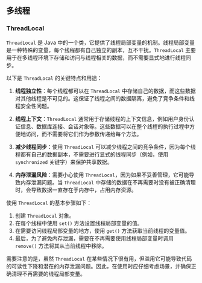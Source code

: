 ## 多线程

### ThreadLocal

`ThreadLocal` 是 Java 中的一个类，它提供了线程局部变量的机制。线程局部变量是一种特殊的变量，每个线程都有自己独立的副本，互不干扰。`ThreadLocal` 主要用于在多线程环境下存储和访问与线程相关的数据，而不需要显式地进行线程同步。

以下是 `ThreadLocal` 的关键特点和用途：

1. **线程独立性**：每个线程都可以在 `ThreadLocal` 中存储自己的数据，而这些数据对其他线程是不可见的。这保证了线程之间的数据隔离，避免了竞争条件和线程安全性问题。

2. **线程上下文**：`ThreadLocal` 通常用于存储线程的上下文信息，例如用户身份认证信息、数据库连接、会话对象等。这些数据可以在整个线程的执行过程中方便地访问，而不需要将它们作为参数传递给每个方法。

3. **减少线程同步**：使用 `ThreadLocal` 可以减少线程之间的竞争条件，因为每个线程都有自己的数据副本，不需要进行显式的线程同步（例如，使用 `synchronized` 关键字）来保护共享数据。

4. **内存泄漏风险**：需要小心使用 `ThreadLocal`，因为如果不妥善管理，它可能导致内存泄漏问题。当 `ThreadLocal` 中存储的数据在不再需要时没有被正确清理时，会导致数据一直存在于内存中，占用内存资源。

使用 `ThreadLocal` 的基本步骤如下：

1. 创建 `ThreadLocal` 对象。
2. 在每个线程中使用 `set()` 方法设置线程局部变量的值。
3. 在需要访问线程局部变量的地方，使用 `get()` 方法获取当前线程的变量值。
4. 最后，为了避免内存泄漏，需要在不再需要使用线程局部变量时调用 `remove()` 方法将其从当前线程中移除。

需要注意的是，虽然 `ThreadLocal` 在某些情况下很有用，但滥用它可能导致代码的可读性下降和潜在的内存泄漏问题。因此，在使用时应仔细考虑场景，并确保正确清理不再需要的线程局部变量。